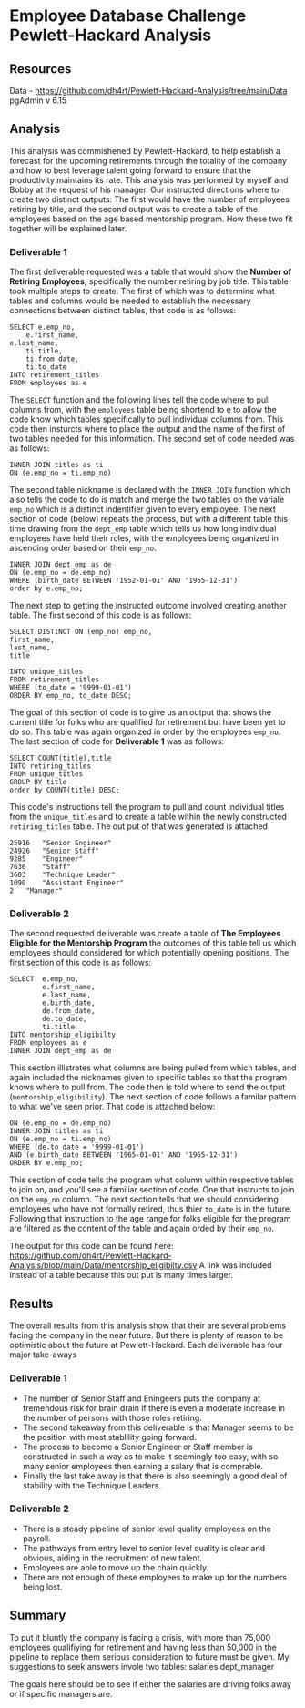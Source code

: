 # Employee Database Challenge Pewlett-Hackard Analysis

## Resources
Data - https://github.com/dh4rt/Pewlett-Hackard-Analysis/tree/main/Data
pgAdmin v 6.15


## Analysis
This analysis was commishened by Pewlett-Hackard, to help establish a forecast for the upcoming retirements through the totality of the company and how to best 
leverage talent going forward to ensure that the productivity maintains its rate. This analysis was performed by myself and Bobby at the request of his manager.
Our instructed directions where to create two distinct outputs: The first would have the number of employees retiring by title, and the second output was to create a table of the employees based on the age based mentorship program. How these two fit together will be explained later.


### Deliverable 1
The first deliverable requested was a table that would show the **Number of Retiring Employees**, specifically the number retiring by job title. This table took
multiple steps to create. The first of which was to determine what tables and columns would be needed to establish the necessary connections between distinct
tables, that code is as follows:

```
SELECT e.emp_no,
    e.first_name,
e.last_name,
    ti.title,
    ti.from_date,
    ti.to_date
INTO retirement_titles
FROM employees as e
```

The `SELECT` function and the following lines tell the code where to pull columns from, with the `employees` table being shortend to e to allow the code know which
tables specifically to pull individual columns from.  This code then insturcts where to place the output and the name of the first of two tables needed for 
this information. The second set of code needed was as follows:

```
INNER JOIN titles as ti
ON (e.emp_no = ti.emp_no)
```


The second table nickname is declared with the `INNER JOIN` function which also tells the code to do is match and merge the two tables on the variale  `emp_no` which
is a distinct indentifier given to every employee. The next section of code (below) repeats the process, but with a different table this time drawing from the 
 `dept_emp` table which tells us how long individual employees have held their roles, with the employees being organized in ascending order based on their `emp_no`.

```
INNER JOIN dept_emp as de
ON (e.emp_no = de.emp_no)
WHERE (birth_date BETWEEN '1952-01-01' AND '1955-12-31')
order by e.emp_no;
```

The next step to getting the instructed outcome involved creating another table. The first second of this code is as follows:

```
SELECT DISTINCT ON (emp_no) emp_no,
first_name,
last_name,
title

INTO unique_titles
FROM retirement_titles
WHERE (to_date = '9999-01-01')
ORDER BY emp_no, to_date DESC;
```
The goal of this section of code is to give us an output that shows the current title for folks who are qualified for retirement but have been yet to do so. This
table was again organized in order by the employees `emp_no`. The last section of code for **Deliverable 1** was as follows:

```
SELECT COUNT(title),title
INTO retiring_titles
FROM unique_titles 
GROUP BY title
order by COUNT(title) DESC;
```
This code's instructions tell the program to pull and count individual titles from the  `unique_titles` and to create a table within the newly constructed
`retiring_titles` table. The out put of that was generated is attached

```
25916	"Senior Engineer"
24926	"Senior Staff"
9285	"Engineer"
7636	"Staff"
3603	"Technique Leader"
1090	"Assistant Engineer"
2	"Manager"
```
### Deliverable 2
The second requested deliverable was create a table of **The Employees Eligible for the Mentorship Program** the outcomes of this table tell us which employees
should considered for which potentially opening positions. The first section of this code is as follows:

```
SELECT  e.emp_no,
		e.first_name,
		e.last_name,
		e.birth_date,
		de.from_date,
		de.to_date,
		ti.title
INTO mentorship_eligibilty
FROM employees as e
INNER JOIN dept_emp as de 
```
This section illistrates what columns are being pulled from which tables, and again included the nicknames given to specific tables so that the program knows where
to pull from.  The code then is told where to send the output (`mentorship_eligibility`). The next section of code follows a familar pattern to what we've seen prior.
That code is attached below:

```
ON (e.emp_no = de.emp_no)
INNER JOIN titles as ti
ON (e.emp_no = ti.emp_no)
WHERE (de.to_date = '9999-01-01')
AND (e.birth_date BETWEEN '1965-01-01' AND '1965-12-31')
ORDER BY e.emp_no;
```
This section of code tells the program what column within respective tables to join on, and you'll see a familiar section of code. One that instructs to join on 
the `emp_no` column. The next section tells that we should considering employees who have not formally retired, thus thier `to_date` is in the future. Following that
instruction to the age range for folks eligible for the program are filtered as the content of the table and again orded by their `emp_no`.

The output for this code can be found here: https://github.com/dh4rt/Pewlett-Hackard-Analysis/blob/main/Data/mentorship_eligibilty.csv
A link was included instead of a table because this out put is many times larger.

## Results
The overall results from this analysis show that their are several problems facing the company in the near future. But there is plenty of reason to be optimistic
about the future at Pewlett-Hackard. Each deliverable has four major take-aways

### Deliverable 1
+ The number of Senior Staff and Eningeers puts the company at tremendous risk for brain drain if there is even a moderate increase in the number of persons with
those roles retiring.
+ The second takeaway from this deliverable is that Manager seems to be the position with most stablility going forward.
+ The process to become a Senior Engineer or Staff member is constructed in such a way as to make it seemingly too easy, with so many senior employees then earning
a salary that is comprable.
+ Finally the last take away is that there is also seemingly a good deal of stability with the Technique Leaders.

### Deliverable 2
+ There is a steady pipeline of senior level quality employees on the payroll.
+ The pathways from entry level to senior level quality is clear and obvious, aiding in the recruitment of new talent.
+ Employees are able to move up the chain quickly.
+ There are not enough of these employees to make up for the numbers being lost.

## Summary
To put it bluntly the company is facing a crisis, with more than 75,000 employees qualifiying for retirement and having less than 50,000 in the pipeline to replace
them serious consideration to future must be given. My suggestions to seek answers invole two tables:
salaries
dept_manager

The goals here should be to see if either the salaries are driving folks away or if specific managers are.

